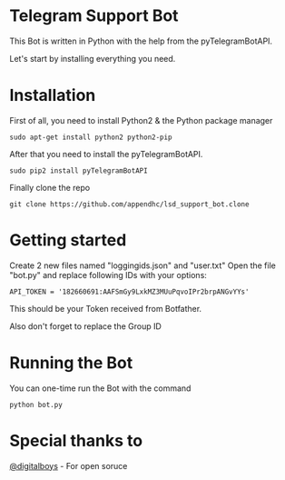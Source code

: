 # Telegram Support Bot
This Bot is written in Python with the help from the pyTelegramBotAPI.

Let's start by installing everything you need.

# Installation

First of all, you need to install Python2 & the Python package manager

```
sudo apt-get install python2 python2-pip
```

After that you need to install the pyTelegramBotAPI.

```
sudo pip2 install pyTelegramBotAPI
```
Finally clone the repo

```
git clone https://github.com/appendhc/lsd_support_bot.clone
```

# Getting started

Create 2 new files named "loggingids.json" and "user.txt"
Open the file "bot.py" and replace following IDs with your options:

```
API_TOKEN = '182660691:AAFSmGy9LxkMZ3MUuPqvoIPr2brpANGvYYs'
```
This should be your Token received from Botfather.

Also don't forget to replace the Group ID



# Running the Bot

You can one-time run the Bot with the command
```
python bot.py
```

# Special thanks to
[@digitalboys](https://telegram.me/digitalboys) - For open soruce 

